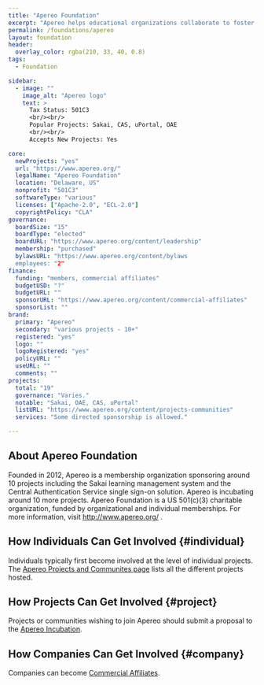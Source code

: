 ```yaml
---
title: "Apereo Foundation"
excerpt: "Apereo helps educational organizations collaborate to foster, develop, and sustain open technologies and innovation to support learning, teaching, and research."
permalink: /foundations/apereo
layout: foundation
header:
  overlay_color: rgba(210, 33, 40, 0.8)
tags:
  - Foundation

sidebar:
  - image: ""
    image_alt: "Apereo logo"
    text: >
      Tax Status: 501C3  
      <br/><br/>
      Popular Projects: Sakai, CAS, uPortal, OAE  
      <br/><br/>
      Accepts New Projects: Yes  

core:
  newProjects: "yes"
  url: "https://www.apereo.org/"
  legalName: "Apereo Foundation"
  location: "Delaware, US"
  nonprofit: "501C3"
  softwareType: "various"
  licenses: ["Apache-2.0", "ECL-2.0"]
  copyrightPolicy: "CLA"
governance:
  boardSize: "15"
  boardType: "elected"
  boardURL: "https://www.apereo.org/content/leadership"
  membership: "purchased"
  bylawsURL: "https://www.apereo.org/content/bylaws
  employees: "2"
finance:
  funding: "members, commercial affiliates"
  budgetUSD: "?"
  budgetURL: ""
  sponsorURL: "https://www.apereo.org/content/commercial-affiliates"
  sponsorList: ""
brand:
  primary: "Apereo"
  secondary: "various projects - 10+"
  registered: "yes"
  logo: ""
  logoRegistered: "yes"
  policyURL: ""
  useURL: ""
  comments: ""
projects:
  total: "19"
  governance: "Varies."
  notable: "Sakai, OAE, CAS, uPortal"
  listURL: "https://www.apereo.org/content/projects-communities"
  services: "Some directed sponsorship is allowed."

---
```


## About Apereo Foundation

Founded in 2012, Apereo is a membership organization sponsoring around 10 projects including the Sakai learning management system and the Central Authentication Service single sign-on solution. Apereo is incubating around 10 more projects. Apereo Foundation is a US 501(c)(3) charitable organization, funded by organizational and individual memberships. For more information, visit http://www.apereo.org/ .

## How Individuals Can Get Involved {#individual}

Individuals typically first become involved at the level of individual projects.  The [Apereo Projects and Communites page](https://www.apereo.org/content/projects-communities) lists all the different projects hosted.

## How Projects Can Get Involved {#project}

Projects or communities wishing to join Apereo should submit a proposal to the [Apereo Incubation](https://www.apereo.org/incubation).

## How Companies Can Get Involved {#company}

Companies can become [Commercial Affiliates](https://www.apereo.org/content/commercial-affiliates).